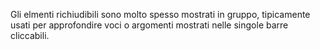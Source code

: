 Gli elmenti richiudibili sono molto spesso mostrati in gruppo, tipicamente usati per approfondire voci o argomenti mostrati nelle singole barre cliccabili.
